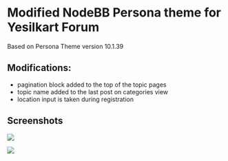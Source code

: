 Modified NodeBB Persona theme for Yesilkart Forum
==========================================================

Based on Persona Theme version 10.1.39

## Modifications:

* pagination block added to the top of the topic pages
* topic name added to the last post on categories view
* location input is taken during registration

## Screenshots

![](https://imagizer.imageshack.com/img923/3084/KkhAOk.png)

![](https://imagizer.imageshack.com/img922/2647/DUvN12.png)
